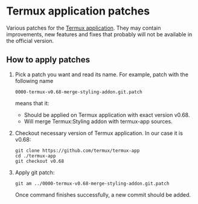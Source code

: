 # Termux application patches

Various patches for the [Termux application](https://github.com/termux/termux-app/).
They may contain improvements, new features and fixes that probably will not
be available in the official version.

## How to apply patches

1. Pick a patch you want and read its name. For example, patch with the
following name
   ```
   0000-termux-v0.68-merge-styling-addon.git.patch
   ```
   means that it:
   * Should be applied on Termux application with exact version v0.68.
   * Will merge Termux:Styling addon with termux-app sources.

2. Checkout necessary version of Termux application. In our case it is v0.68:
   ```
   git clone https://github.com/termux/termux-app
   cd ./termux-app
   git checkout v0.68
   ```

3. Apply git patch:
   ```
   git am ../0000-termux-v0.68-merge-styling-addon.git.patch
   ```
   Once command finishes successfully, a new commit should be added.
